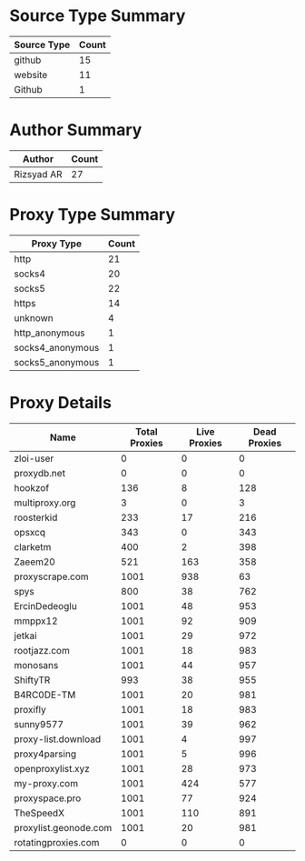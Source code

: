 # Source Type Summary

| Source Type | Count |
|-------------|-------|
| github | 15 |
| website | 11 |
| Github | 1 |


# Author Summary

| Author | Count |
|--------|-------|
| Rizsyad AR | 27 |


# Proxy Type Summary

| Proxy Type | Count |
|------------|-------|
| http | 21 |
| socks4 | 20 |
| socks5 | 22 |
| https | 14 |
| unknown | 4 |
| http_anonymous | 1 |
| socks4_anonymous | 1 |
| socks5_anonymous | 1 |


# Proxy Details

| Name | Total Proxies | Live Proxies | Dead Proxies |
|------|---------------|--------------|---------------|
| zloi-user | 0 | 0 | 0 |
| proxydb.net | 0 | 0 | 0 |
| hookzof | 136 | 8 | 128 |
| multiproxy.org | 3 | 0 | 3 |
| roosterkid | 233 | 17 | 216 |
| opsxcq | 343 | 0 | 343 |
| clarketm | 400 | 2 | 398 |
| Zaeem20 | 521 | 163 | 358 |
| proxyscrape.com | 1001 | 938 | 63 |
| spys | 800 | 38 | 762 |
| ErcinDedeoglu | 1001 | 48 | 953 |
| mmppx12 | 1001 | 92 | 909 |
| jetkai | 1001 | 29 | 972 |
| rootjazz.com | 1001 | 18 | 983 |
| monosans | 1001 | 44 | 957 |
| ShiftyTR | 993 | 38 | 955 |
| B4RC0DE-TM | 1001 | 20 | 981 |
| proxifly | 1001 | 18 | 983 |
| sunny9577 | 1001 | 39 | 962 |
| proxy-list.download | 1001 | 4 | 997 |
| proxy4parsing | 1001 | 5 | 996 |
| openproxylist.xyz | 1001 | 28 | 973 |
| my-proxy.com | 1001 | 424 | 577 |
| proxyspace.pro | 1001 | 77 | 924 |
| TheSpeedX | 1001 | 110 | 891 |
| proxylist.geonode.com | 1001 | 20 | 981 |
| rotatingproxies.com | 0 | 0 | 0 |
